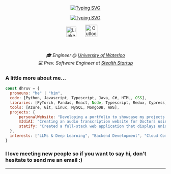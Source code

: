 <p align="center">
<a href="https://git.io/typing-svg"><img src="https://readme-typing-svg.demolab.com?font=Fira+Code&size=30&duration=1&pause=1000&color=AF22F7&center=true&vCenter=true&repeat=false&random=false&width=435&lines=Dhruv+Sharma" alt="Typing SVG" /></a>
</p>

<p align="center">
<a href="https://git.io/typing-svg"><img src="https://readme-typing-svg.demolab.com?font=Fira+Code&pause=1000&color=AF22F7&center=true&vCenter=true&random=false&width=500&lines=Full-stack+web+and+app+developer;Always+learning+new+things" alt="Typing SVG" /></a>
</p>


<p align="center">
  <a href="https://www.linkedin.com/in/dhruv-sharma98/"><img width="32px" alt="LinkedIn" title="LinkedIn" src="https://i.imgur.com/zy5HIaS.png"/></a>
  &#8287;&#8287;&#8287;&#8287;&#8287;
  <a href="mailto:dhruv.rungaurav.sharma@gmail.com"><img width="38px" alt="Outlook" title="Outlook" src="https://i.imgur.com/OXfY6Hd.png"></a>
  &#8287;&#8287;&#8287;&#8287;&#8287;
</p>

</br>

<p align="center"><em>🎓 Engineer @ <a href="https://uwaterloo.ca/future-students/programs/management-engineering">University of Waterloo</a></br>💻 Prev. Software Engineer at <a href="https://jobs.td.com/en-CA/campus-recruitment/technology/">Stealth Startup</a>
</em></p>


### A little more about me...  

```javascript
const dhruv = {
  pronouns: "he" | "him",
  code: [Python, Javascript, Typescript, Java, C#, HTML, CSS],
  libraries: [PyTorch, Pandas, React, Node, Typescript, Redux, Cypress],
  tools: [Azure, Git, Linux, MySQL, MongoDB, AWS],
  projects: {
      personalWebsite: "Developing a portfolio to showcase my projects and skills.",
      m3diAI: "Creating an audio transcription website for Doctors using PyTorch.",
      statify: "Created a full-stack web application that displays unique spotify stats."
  },
  interests: ["LLMs & Deep Learning", "Backend Development", "Cloud Computing"]
}

```

<h3>I love meeting new people so if you want to say hi, don't hesitate to send me an email :)</h3>


---
